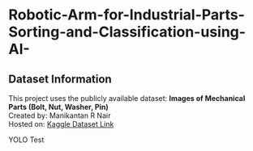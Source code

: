 # Robotic-Arm-for-Industrial-Parts-Sorting-and-Classification-using-AI-

## Dataset Information

This project uses the publicly available dataset:
**Images of Mechanical Parts (Bolt, Nut, Washer, Pin)**  
Created by: Manikantan R Nair  
Hosted on: [Kaggle Dataset Link](https://www.kaggle.com/datasets/manikantanrnair/images-of-mechanical-parts-boltnut-washerpin)


Y O L O   T e s t  
 